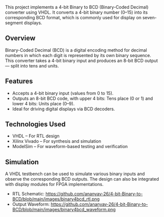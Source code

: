 This project implements a 4-bit Binary to BCD (Binary-Coded Decimal) converter using VHDL. It converts a 4-bit binary number (0–15) into its corresponding BCD format, which is commonly used for display on seven-segment displays.

## Overview
Binary-Coded Decimal (BCD) is a digital encoding method for decimal numbers in which each digit is represented by its own binary sequence. This converter takes a 4-bit binary input and produces an 8-bit BCD output — split into tens and units.

## Features
- Accepts a 4-bit binary input (values from 0 to 15).
- Outputs an 8-bit BCD code, with upper 4 bits: Tens place (0 or 1) and lower 4 bits: Units place (0–9).
- Ideal for driving digital displays via BCD decoders.

## Technologies Used
- VHDL – For RTL design
- Xilinx Vivado – For synthesis and simulation
- ModelSim – For waveform-based testing and verification

## Simulation
A VHDL testbench can be used to simulate various binary inputs and observe the corresponding BCD outputs. The design can also be integrated with display modules for FPGA implementations.
- RTL Schematic: https://github.com/ananyav-26/4-bit-Binary-to-BCD/blob/main/images/binary4bcd_rtl.png
- Output Waveform: https://github.com/ananyav-26/4-bit-Binary-to-BCD/blob/main/images/binary4bcd_waveform.png
